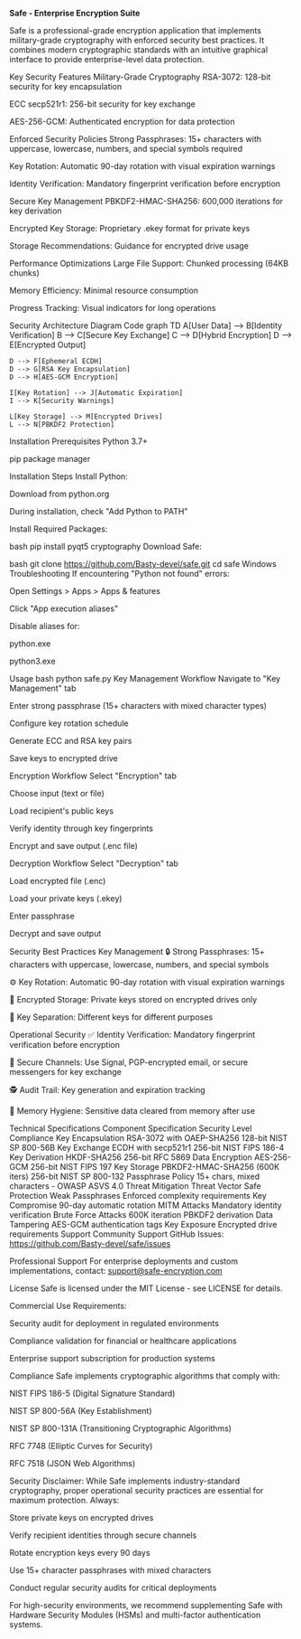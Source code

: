 **Safe - Enterprise Encryption Suite**

Safe is a professional-grade encryption application that implements military-grade cryptography with enforced security best practices. It combines modern cryptographic standards with an intuitive graphical interface to provide enterprise-level data protection.

Key Security Features
Military-Grade Cryptography
RSA-3072: 128-bit security for key encapsulation

ECC secp521r1: 256-bit security for key exchange

AES-256-GCM: Authenticated encryption for data protection

Enforced Security Policies
Strong Passphrases: 15+ characters with uppercase, lowercase, numbers, and special symbols required

Key Rotation: Automatic 90-day rotation with visual expiration warnings

Identity Verification: Mandatory fingerprint verification before encryption

Secure Key Management
PBKDF2-HMAC-SHA256: 600,000 iterations for key derivation

Encrypted Key Storage: Proprietary .ekey format for private keys

Storage Recommendations: Guidance for encrypted drive usage

Performance Optimizations
Large File Support: Chunked processing (64KB chunks)

Memory Efficiency: Minimal resource consumption

Progress Tracking: Visual indicators for long operations

Security Architecture
Diagram
Code
graph TD
    A[User Data] --> B[Identity Verification]
    B --> C[Secure Key Exchange]
    C --> D[Hybrid Encryption]
    D --> E[Encrypted Output]
    
    D --> F[Ephemeral ECDH]
    D --> G[RSA Key Encapsulation]
    D --> H[AES-GCM Encryption]
    
    I[Key Rotation] --> J[Automatic Expiration]
    I --> K[Security Warnings]
    
    L[Key Storage] --> M[Encrypted Drives]
    L --> N[PBKDF2 Protection]
Installation
Prerequisites
Python 3.7+

pip package manager

Installation Steps
Install Python:

Download from python.org

During installation, check "Add Python to PATH"

Install Required Packages:

bash
pip install pyqt5 cryptography
Download Safe:

bash
git clone https://github.com/Basty-devel/safe.git
cd safe
Windows Troubleshooting
If encountering "Python not found" errors:

Open Settings > Apps > Apps & features

Click "App execution aliases"

Disable aliases for:

python.exe

python3.exe

Usage
bash
python safe.py
Key Management Workflow
Navigate to "Key Management" tab

Enter strong passphrase (15+ characters with mixed character types)

Configure key rotation schedule

Generate ECC and RSA key pairs

Save keys to encrypted drive

Encryption Workflow
Select "Encryption" tab

Choose input (text or file)

Load recipient's public keys

Verify identity through key fingerprints

Encrypt and save output (.enc file)

Decryption Workflow
Select "Decryption" tab

Load encrypted file (.enc)

Load your private keys (.ekey)

Enter passphrase

Decrypt and save output

Security Best Practices
Key Management
🔒 Strong Passphrases: 15+ characters with uppercase, lowercase, numbers, and special symbols

⚙️ Key Rotation: Automatic 90-day rotation with visual expiration warnings

💾 Encrypted Storage: Private keys stored on encrypted drives only

🔄 Key Separation: Different keys for different purposes

Operational Security
✅ Identity Verification: Mandatory fingerprint verification before encryption

🔐 Secure Channels: Use Signal, PGP-encrypted email, or secure messengers for key exchange

🕵️ Audit Trail: Key generation and expiration tracking

🧹 Memory Hygiene: Sensitive data cleared from memory after use

Technical Specifications
Component	Specification	Security Level	Compliance
Key Encapsulation	RSA-3072 with OAEP-SHA256	128-bit	NIST SP 800-56B
Key Exchange	ECDH with secp521r1	256-bit	NIST FIPS 186-4
Key Derivation	HKDF-SHA256	256-bit	RFC 5869
Data Encryption	AES-256-GCM	256-bit	NIST FIPS 197
Key Storage	PBKDF2-HMAC-SHA256 (600K iters)	256-bit	NIST SP 800-132
Passphrase Policy	15+ chars, mixed characters	-	OWASP ASVS 4.0
Threat Mitigation
Threat Vector	Safe Protection
Weak Passphrases	Enforced complexity requirements
Key Compromise	90-day automatic rotation
MITM Attacks	Mandatory identity verification
Brute Force Attacks	600K iteration PBKDF2 derivation
Data Tampering	AES-GCM authentication tags
Key Exposure	Encrypted drive requirements
Support
Community Support
GitHub Issues: https://github.com/Basty-devel/safe/issues

Professional Support
For enterprise deployments and custom implementations, contact:
support@safe-encryption.com

License
Safe is licensed under the MIT License - see LICENSE for details.

Commercial Use Requirements:

Security audit for deployment in regulated environments

Compliance validation for financial or healthcare applications

Enterprise support subscription for production systems

Compliance
Safe implements cryptographic algorithms that comply with:

NIST FIPS 186-5 (Digital Signature Standard)

NIST SP 800-56A (Key Establishment)

NIST SP 800-131A (Transitioning Cryptographic Algorithms)

RFC 7748 (Elliptic Curves for Security)

RFC 7518 (JSON Web Algorithms)

Security Disclaimer:
While Safe implements industry-standard cryptography, proper operational security practices are essential for maximum protection. Always:

Store private keys on encrypted drives

Verify recipient identities through secure channels

Rotate encryption keys every 90 days

Use 15+ character passphrases with mixed characters

Conduct regular security audits for critical deployments

For high-security environments, we recommend supplementing Safe with Hardware Security Modules (HSMs) and multi-factor authentication systems.
